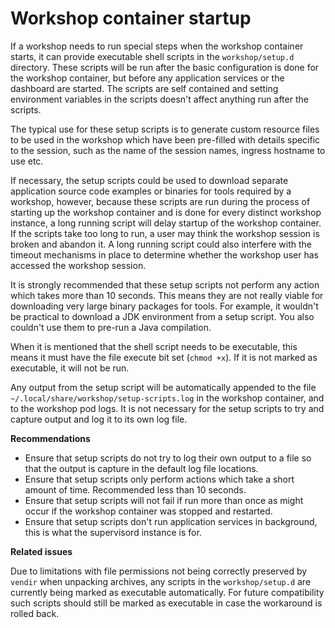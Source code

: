 Workshop container startup
==========================

If a workshop needs to run special steps when the workshop container starts, it can provide executable shell scripts in the `workshop/setup.d` directory. These scripts will be run after the basic configuration is done for the workshop container, but before any application services or the dashboard are started. The scripts are self contained and setting environment variables in the scripts doesn't affect anything run after the scripts.

The typical use for these setup scripts is to generate custom resource files to be used in the workshop which have been pre-filled with details specific to the session, such as the name of the session names, ingress hostname to use etc.

If necessary, the setup scripts could be used to download separate application source code examples or binaries for tools required by a workshop, however, because these scripts are run during the process of starting up the workshop container and is done for every distinct workshop instance, a long running script will delay startup of the workshop container. If the scripts take too long to run, a user may think the workshop session is broken and abandon it. A long running script could also interfere with the timeout mechanisms in place to determine whether the workshop user has accessed the workshop session.

It is strongly recommended that these setup scripts not perform any action which takes more than 10 seconds. This means they are not really viable for downloading very large binary packages for tools. For example, it wouldn't be practical to download a JDK environment from a setup script. You also couldn't use them to pre-run a Java compilation.

When it is mentioned that the shell script needs to be executable, this means it must have the file execute bit set (`chmod +x`). If it is not marked as executable, it will not be run.

Any output from the setup script will be automatically appended to the file `~/.local/share/workshop/setup-scripts.log` in the workshop container, and to the workshop pod logs. It is not necessary for the setup scripts to try and capture output and log it to its own log file.

**Recommendations**

* Ensure that setup scripts do not try to log their own output to a file so that the output is capture in the default log file locations.
* Ensure that setup scripts only perform actions which take a short amount of time. Recommended less than 10 seconds.
* Ensure that setup scripts will not fail if run more than once as might occur if the workshop container was stopped and restarted.
* Ensure that setup scripts don't run application services in background, this is what the supervisord instance is for.

**Related issues**

Due to limitations with file permissions not being correctly preserved by `vendir` when unpacking archives, any scripts in the `workshop/setup.d` are currently being marked as executable automatically. For future compatibility such scripts should still be marked as executable in case the workaround is rolled back.
